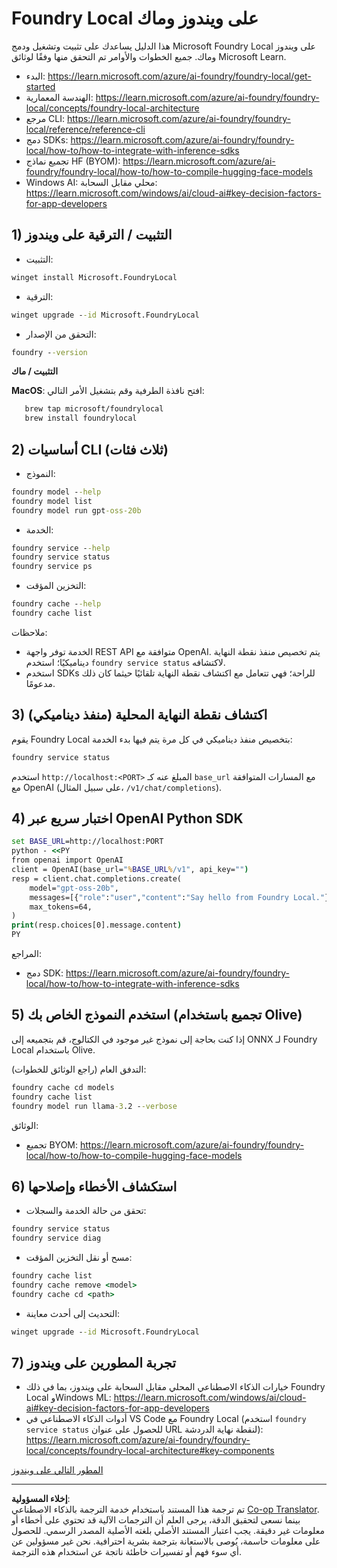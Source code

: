 <!--
CO_OP_TRANSLATOR_METADATA:
{
  "original_hash": "ba4a0e432e3b6bfed9026383b0b56cf4",
  "translation_date": "2025-10-02T11:08:02+00:00",
  "source_file": "Module07/foundrylocal.md",
  "language_code": "ar"
}
-->
# Foundry Local على ويندوز وماك

هذا الدليل يساعدك على تثبيت وتشغيل ودمج Microsoft Foundry Local على ويندوز وماك. جميع الخطوات والأوامر تم التحقق منها وفقًا لوثائق Microsoft Learn.

- البدء: https://learn.microsoft.com/azure/ai-foundry/foundry-local/get-started
- الهندسة المعمارية: https://learn.microsoft.com/azure/ai-foundry/foundry-local/concepts/foundry-local-architecture
- مرجع CLI: https://learn.microsoft.com/azure/ai-foundry/foundry-local/reference/reference-cli
- دمج SDKs: https://learn.microsoft.com/azure/ai-foundry/foundry-local/how-to/how-to-integrate-with-inference-sdks
- تجميع نماذج HF (BYOM): https://learn.microsoft.com/azure/ai-foundry/foundry-local/how-to/how-to-compile-hugging-face-models
- Windows AI: محلي مقابل السحابة: https://learn.microsoft.com/windows/ai/cloud-ai#key-decision-factors-for-app-developers

## 1) التثبيت / الترقية على ويندوز

- التثبيت:
```cmd
winget install Microsoft.FoundryLocal
```
- الترقية:
```cmd
winget upgrade --id Microsoft.FoundryLocal
```
- التحقق من الإصدار:
```cmd
foundry --version
```
     
**التثبيت / ماك**

**MacOS**: 
افتح نافذة الطرفية وقم بتشغيل الأمر التالي:
```bash
   brew tap microsoft/foundrylocal
   brew install foundrylocal
```

## 2) أساسيات CLI (ثلاث فئات)

- النموذج:
```cmd
foundry model --help
foundry model list
foundry model run gpt-oss-20b
```
- الخدمة:
```cmd
foundry service --help
foundry service status
foundry service ps
```
- التخزين المؤقت:
```cmd
foundry cache --help
foundry cache list
```

ملاحظات:
- الخدمة توفر واجهة REST API متوافقة مع OpenAI. يتم تخصيص منفذ نقطة النهاية ديناميكيًا؛ استخدم `foundry service status` لاكتشافه.
- استخدم SDKs للراحة؛ فهي تتعامل مع اكتشاف نقطة النهاية تلقائيًا حيثما كان ذلك مدعومًا.

## 3) اكتشاف نقطة النهاية المحلية (منفذ ديناميكي)

يقوم Foundry Local بتخصيص منفذ ديناميكي في كل مرة يتم فيها بدء الخدمة:
```cmd
foundry service status
```
استخدم `http://localhost:<PORT>` المبلغ عنه كـ `base_url` مع المسارات المتوافقة مع OpenAI (على سبيل المثال، `/v1/chat/completions`).

## 4) اختبار سريع عبر OpenAI Python SDK

```cmd
set BASE_URL=http://localhost:PORT
python - <<PY
from openai import OpenAI
client = OpenAI(base_url="%BASE_URL%/v1", api_key="")
resp = client.chat.completions.create(
    model="gpt-oss-20b",
    messages=[{"role":"user","content":"Say hello from Foundry Local."}],
    max_tokens=64,
)
print(resp.choices[0].message.content)
PY
```
المراجع:
- دمج SDK: https://learn.microsoft.com/azure/ai-foundry/foundry-local/how-to/how-to-integrate-with-inference-sdks

## 5) استخدم النموذج الخاص بك (تجميع باستخدام Olive)

إذا كنت بحاجة إلى نموذج غير موجود في الكتالوج، قم بتجميعه إلى ONNX لـ Foundry Local باستخدام Olive.

التدفق العام (راجع الوثائق للخطوات):
```cmd
foundry cache cd models
foundry cache list
foundry model run llama-3.2 --verbose
```
الوثائق:
- تجميع BYOM: https://learn.microsoft.com/azure/ai-foundry/foundry-local/how-to/how-to-compile-hugging-face-models

## 6) استكشاف الأخطاء وإصلاحها

- تحقق من حالة الخدمة والسجلات:
```cmd
foundry service status
foundry service diag
```
- مسح أو نقل التخزين المؤقت:
```cmd
foundry cache list
foundry cache remove <model>
foundry cache cd <path>
```
- التحديث إلى أحدث معاينة:
```cmd
winget upgrade --id Microsoft.FoundryLocal
```

## 7) تجربة المطورين على ويندوز

- خيارات الذكاء الاصطناعي المحلي مقابل السحابة على ويندوز، بما في ذلك Foundry Local وWindows ML:
  https://learn.microsoft.com/windows/ai/cloud-ai#key-decision-factors-for-app-developers
- أدوات الذكاء الاصطناعي في VS Code مع Foundry Local (استخدم `foundry service status` للحصول على عنوان URL لنقطة نهاية الدردشة):
  https://learn.microsoft.com/azure/ai-foundry/foundry-local/concepts/foundry-local-architecture#key-components

[المطور التالي على ويندوز](./windowdeveloper.md)

---

**إخلاء المسؤولية**:  
تم ترجمة هذا المستند باستخدام خدمة الترجمة بالذكاء الاصطناعي [Co-op Translator](https://github.com/Azure/co-op-translator). بينما نسعى لتحقيق الدقة، يرجى العلم أن الترجمات الآلية قد تحتوي على أخطاء أو معلومات غير دقيقة. يجب اعتبار المستند الأصلي بلغته الأصلية المصدر الرسمي. للحصول على معلومات حاسمة، يُوصى بالاستعانة بترجمة بشرية احترافية. نحن غير مسؤولين عن أي سوء فهم أو تفسيرات خاطئة ناتجة عن استخدام هذه الترجمة.